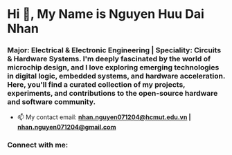 <h1 align="left">Hi 👋, My Name is Nguyen Huu Dai Nhan</h1>
<h3 align="left">Major: Electrical & Electronic Engineering | Speciality: Circuits & Hardware Systems. I'm deeply fascinated by the world of microchip design, and I love exploring emerging technologies in digital logic, embedded systems, and hardware acceleration. Here, you'll find a curated collection of my projects, experiments, and contributions to the open-source hardware and software community.</h3>

- 📫 My contact email: **nhan.nguyen071204@hcmut.edu.vn | nhan.nguyen071204@gmail.com**

<h3 align="left">Connect with me:</h3>
<p align="left">
</p>
